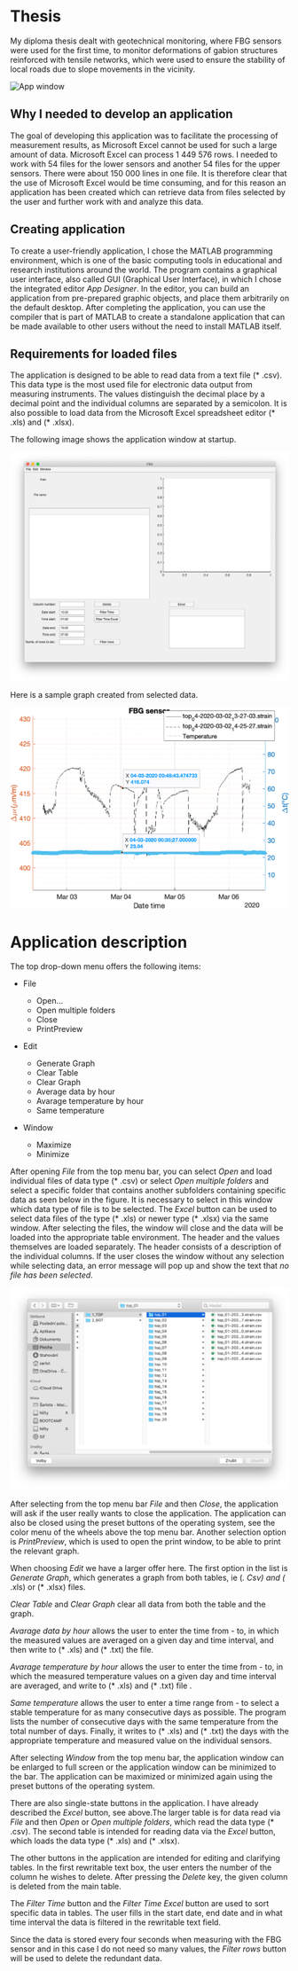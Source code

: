 # Thesis

My diploma thesis dealt with geotechnical monitoring, where FBG sensors were used for the first time, to monitor deformations of gabion structures reinforced with tensile networks, which were used to ensure the stability of local roads due to slope movements in the vicinity.

![App window](Figures/Instrumentation.jpg)

## Why I needed to develop an application
The goal of developing this application was to facilitate the processing of measurement results, as Microsoft Excel cannot be used for such a large amount of data. Microsoft Excel can process 1 449 576 rows. I needed to work with 54 files for the lower sensors and another 54 files for the upper sensors. There were about 150 000 lines in one file. It is therefore clear that the use of Microsoft Excel would be time consuming, and for this reason an application has been created which can retrieve data from files selected by the user and further work with and analyze this data.

## Creating application
To create a user-friendly application, I chose the MATLAB programming environment, which is one of the basic computing tools in educational and research institutions around the world. The program contains a graphical user interface, also called GUI (Graphical User Interface), in which I chose the integrated editor *App Designer*. In the editor, you can build an application from pre-prepared graphic objects, and place them arbitrarily on the default desktop. After completing the application, you can use the compiler that is part of MATLAB to create a standalone application that can be made available to other users without the need to install MATLAB itself.

## Requirements for loaded files

The application is designed to be able to read data from a text file (* .csv). This data type is the most used file for electronic data output from measuring instruments. The values distinguish the decimal place by a decimal point and the individual columns are separated by a semicolon. It is also possible to load data from the Microsoft Excel spreadsheet editor (* .xls) and (* .xlsx).

The following image shows the application window at startup. 

![App window](Figures/App_window.png)

Here is a sample graph created from selected data.

![Graph](Figures/Graph.png)

# Application description

The top drop-down menu offers the following items:

- File
    - Open...
    - Open multiple folders
    - Close
    - PrintPreview
- Edit
    - Generate Graph
    - Clear Table
    - Clear Graph
    - Average data by hour
    - Avarage temperature by hour
    - Same temperature

- Window
    - Maximize
    - Minimize

After opening *File* from the top menu bar, you can select *Open* and load individual files of data type (* .csv) or select *Open multiple folders* and select a specific folder that contains another subfolders containing specific data as seen below in the figure. It is necessary to select in this window which data type of file is to be selected. The *Excel* button can be used to select data files of the type (* .xls) or newer type (* .xlsx) via the same window. After selecting the files, the window will close and the data will be loaded into the appropriate table environment. The header and the values themselves are loaded separately. The header consists of a description of the individual columns. If the user closes the window without any selection while selecting data, an error message will pop up and show the text that *no file has been selected*.

![Data window](Figures/Data_window.png)

After selecting from the top menu bar *File* and then *Close*, the application will ask if the user really wants to close the application. The application can also be closed using the preset buttons of the operating system, see the color menu of the wheels above the top menu bar. Another selection option is *PrintPreview*, which is used to open the print window, to be able to print the relevant graph.

When choosing *Edit* we have a larger offer here. The first option in the list is *Generate Graph*, which generates a graph from both tables, ie (*. Csv) and (* .xls) or (* .xlsx) files.

*Clear Table* and *Clear Graph* clear all data from both the table and the graph.

*Avarage data by hour* allows the user to enter the time from - to, in which the measured values ​​are averaged on a given day and time interval, and then write to (* .xls) and (* .txt) the file.

*Avarage temperature by hour* allows the user to enter the time from - to, in which the measured temperature values ​​on a given day and time interval are averaged, and write to (* .xls) and (* .txt) file .

*Same temperature* allows the user to enter a time range from - to select a stable temperature for as many consecutive days as possible. The program lists the number of consecutive days with the same temperature from the total number of days. Finally, it writes to (* .xls) and (* .txt) the days with the appropriate temperature and measured value on the individual sensors.

After selecting *Window* from the top menu bar, the application window can be enlarged to full screen or the application window can be minimized to the bar. The application can be maximized or minimized again using the preset buttons of the operating system.

There are also single-state buttons in the application. I have already described the *Excel* button, see above.The larger table is for data read via *File* and then *Open* or *Open multiple folders*, which read the data type (* .csv). The second table is intended for reading data via the *Excel* button, which loads the data type (* .xls) and (* .xlsx).

The other buttons in the application are intended for editing and clarifying tables. In the first rewritable text box, the user enters the number of the column he wishes to delete. After pressing the *Delete* key, the given column is deleted from the main table.

The *Filter Time* button and the *Filter Time Excel* button are used to sort specific data in tables. The user fills in the start date, end date and in what time interval the data is filtered in the rewritable text field.

Since the data is stored every four seconds when measuring with the FBG sensor and in this case I do not need so many values, the *Filter rows* button will be used to delete the redundant data.
